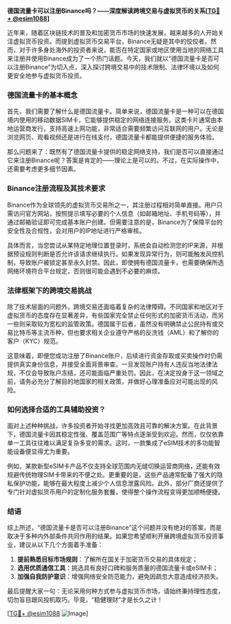 **德国流量卡可以注册Binance吗？——深度解读跨境交易与虚拟货币的关系[[TG💪+ @esim1088](https://t.me/s/esim1088)]**

近年来，随着区块链技术的普及和加密货币市场的快速发展，越来越多的人开始关注虚拟货币投资。而提到虚拟货币交易平台，Binance无疑是其中的佼佼者。然而，对于许多身处海外的投资者来说，能否在特定国家或地区使用当地的网络工具来注册并使用Binance成为了一个热门话题。今天，我们就以“德国流量卡是否可以注册Binance”为切入点，深入探讨跨境交易中的技术限制、法律环境以及如何更安全地参与虚拟货币投资。

### 德国流量卡的基本概念

首先，我们需要了解什么是德国流量卡。简单来说，德国流量卡是一种可以在德国境内使用的移动数据SIM卡，它能够提供稳定的网络连接服务。这类卡片通常由本地运营商发行，支持高速上网功能，非常适合需要频繁访问互联网的用户。无论是浏览网页、观看视频还是进行在线支付，德国流量卡都能提供便捷的服务体验。

那么问题来了：既然有了德国流量卡提供的稳定网络支持，我们是否可以直接通过它来注册Binance呢？答案是肯定的——理论上是可以的。不过，在实际操作中，还需要考虑更多细节因素。

### Binance注册流程及其技术要求

Binance作为全球领先的虚拟货币交易所之一，其注册过程相对简单直接。用户只需访问官方网站，按照提示填写必要的个人信息（如邮箱地址、手机号码等），并通过邮箱验证即可完成基本账户创建。但需要注意的是，Binance为了保障平台的安全性及合规性，会对用户的IP地址进行严格审核。

具体而言，当您尝试从某特定地理位置登录时，系统会自动检测您的IP来源，并根据预设规则判断是否允许该请求继续执行。如果发现异常行为，则可能触发风控机制，导致账户被锁定甚至永久封禁。因此，即使拥有德国流量卡，也需要确保所选网络环境符合平台规定，否则很可能会遇到不必要的麻烦。

### 法律框架下的跨境交易挑战

除了技术层面的问题外，跨境交易还面临着复杂的法律障碍。不同国家和地区对于虚拟货币的态度存在显著差异，有些国家完全禁止任何形式的加密货币活动，而另一些则采取较为宽松的监管政策。德国属于后者，虽然没有明确禁止公民持有或交易比特币等主流币种，但也要求相关企业遵守严格的反洗钱（AML）和了解你的客户（KYC）规范。

这意味着，即便您成功注册了Binance账户，后续进行资金存取或买卖操作时仍需提供真实身份信息，并接受全面背景审查。一旦发现账户持有人违反当地法律法规，不仅会导致账户冻结，还可能面临严重处罚。因此，在决定投身于这一领域之前，请务必充分了解目的地国家的相关政策，并做好心理准备应对可能出现的风险。

### 如何选择合适的工具辅助投资？

面对上述种种挑战，许多投资者开始寻找更加高效且可靠的解决方案。在此背景下，德国流量卡因其稳定性强、覆盖范围广等特点逐渐受到欢迎。然而，仅仅依靠单一工具往往难以满足复杂多变的需求。这时，一款集成了eSIM技术的多功能智能设备便显得尤为重要。

例如，某款新型eSIM卡产品不仅支持全球范围内无缝切换运营商网络，还能有效规避传统物理SIM卡带来的不便之处。更重要的是，这些产品通常配备了强大的隐私保护功能，能够在最大程度上减少个人信息泄露风险。此外，部分厂商还提供了专门针对虚拟货币用户的定制化服务套餐，使得整个操作流程变得更加顺畅便捷。

### 结语

综上所述，“德国流量卡是否可以注册Binance”这个问题并没有绝对的答案，而是取决于多种内外部条件共同作用的结果。如果您希望顺利开展跨境虚拟货币投资事业，建议从以下几个方面着手准备：

1. **提前熟悉目标市场规则**：了解所在国关于加密货币交易的具体规定；
2. **选用优质通信工具**：挑选具有良好口碑和服务质量的德国流量卡或eSIM卡；
3. **加强自我防护意识**：增强网络安全防范能力，避免因疏忽大意造成经济损失。

最后提醒大家一句：无论采用何种方式参与虚拟货币市场，请始终秉持理性态度，切勿盲目跟风投机取巧。毕竟，“稳健理财”才是长久之计！

[[TG💪+ @esim1088](https://t.me/s/esim1088) ![Image](https://i.postimg.cc/4NQfJmqS/Snipaste-2025-05-13-00-14-12.png)]